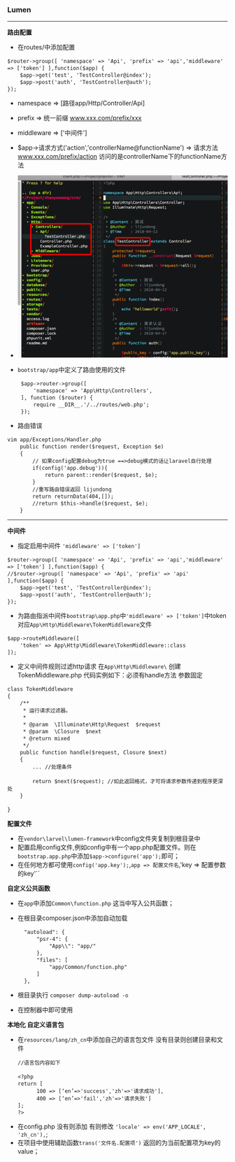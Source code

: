 ### Lumen

---

__路由配置__

* 在routes/中添加配置
  
````
$router->group([ 'namespace' => 'Api', 'prefix' => 'api','middleware' => ['token'] ],function($app) {
    $app->get('test', 'TestController@index');
    $app->post('auth', 'TestController@auth');
});
````
* namespace => [路径app/Http/Controller/Api]
* prefix => 统一前缀 www.xxx.com/prefix/xxx
* middleware => ['中间件']
* $app->请求方式('action','controllerName@functionName') => 请求方法 www.xxx.com/prefix/action 访问的是controllerName下的functionName方法
* ![目录](https://github.com/jackylee92/Blog/blob/master/Images/Snip20180417_1.png?raw=true)
* ``bootstrap/app``中定义了路由使用的文件

   ````
	$app->router->group([
   		'namespace' => 'App\Http\Controllers',
	], function ($router) {
   		require __DIR__.'/../routes/web.php';
	});
	````
	
* 路由错误

````
vim app/Exceptions/Handler.php
    public function render($request, Exception $e)
    {
        // 如果config配置debug为true ==>debug模式的话让laravel自行处理
        if(config('app.debug')){
            return parent::render($request, $e);
        }
        //重写路由错误返回 lijundong
        return returnData(404,[]);
        //return $this->handle($request, $e);
    }
````


----

__中间件__

* 指定启用中间件 ``'middleware' => ['token']``

````
$router->group([ 'namespace' => 'Api', 'prefix' => 'api','middleware' => ['token'] ],function($app) {
//$router->group([ 'namespace' => 'Api', 'prefix' => 'api' ],function($app) {
    $app->get('test', 'TestController@index');
    $app->post('auth', 'TestController@auth');
});
````

* 为路由指派中间件``bootstrap\app.php``中``'middleware' => ['token']``中token对应``App\Http\Middleware\TokenMiddleware``文件

````
$app->routeMiddleware([
    'token' => App\Http\Middleware\TokenMiddleware::class
]);
````
* 定义中间件规则过滤http请求 在``App\Http\Middleware\`` 创建TokenMiddleware.php 代码实例如下：必须有handle方法 参数固定

````
class TokenMiddleware
{
    /**
     * 运行请求过滤器。
     * 
     * @param  \Illuminate\Http\Request  $request
     * @param  \Closure  $next
     * @return mixed
     */
    public function handle($request, Closure $next)
    {
        ... //处理条件

        return $next($request); //如此返回格式，才可将请求参数传递到程序更深处
    }

}
````

__配置文件__

* 在``vendor\larvel\lumen-framework``中config文件夹复制到根目录中
* 配置启用config文件,例如config中有一个app.php配置文件。则在``bootstrap.app.php``中添加``$app->configure('app');``即可；
* 在任何地方都可使用``config('app.key');``,``app => 配置文件名``,'key => 配置参数的key'``

__自定义公共函数__

* 在``app``中添加``Common\function.php`` 这当中写入公共函数；
* 在根目录composer.json中添加自动加载
  
  ````
    "autoload": {
        "psr-4": {
            "App\\": "app/"
        },
        "files": [
            "app/Common/function.php"
        ]
    },
  ````
* 根目录执行 ``composer dump-autoload -o`` 
* 在控制器中即可使用

__本地化 自定义语言包__

* 在``resources/lang/zh_cn``中添加自己的语言包文件 没有目录则创建目录和文件
  ````
  //语言包内容如下
  
  <?php
  return [
  		100 => [‘en’=>'success','zh'=>'请求成功'],
  		400 => [‘en’=>'fail','zh'=>'请求失败'] 
  ];
  ?>
  ````
* 在config.php 没有则添加 有则修改 ``'locale' => env('APP_LOCALE', 'zh_cn'),``;
* 在项目中使用辅助函数``trans('文件名.配置项')`` 返回的为当前配置项为key的value；